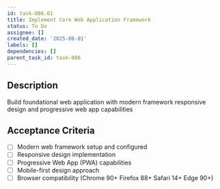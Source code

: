 ```yaml
---
id: task-006.01
title: Implement Core Web Application Framework
status: To Do
assignee: []
created_date: '2025-08-01'
labels: []
dependencies: []
parent_task_id: task-006
---
```


## Description

Build foundational web application with modern framework responsive design and progressive web app capabilities

## Acceptance Criteria

- [ ] Modern web framework setup and configured
- [ ] Responsive design implementation
- [ ] Progressive Web App (PWA) capabilities
- [ ] Mobile-first design approach
- [ ] Browser compatibility (Chrome 90+ Firefox 88+ Safari 14+ Edge 90+)
